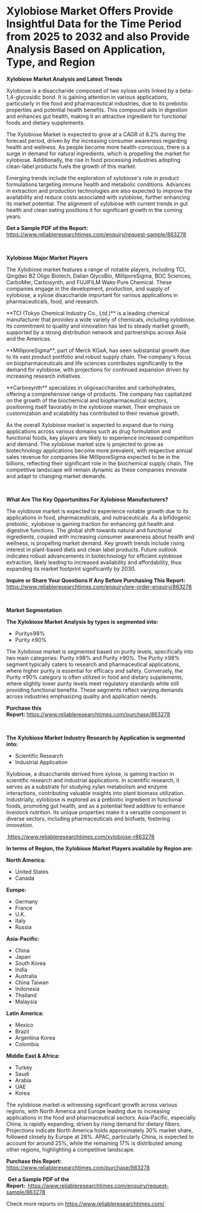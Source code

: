 <p><h1>Xylobiose Market Offers Provide Insightful Data for the Time Period from 2025 to 2032 and also Provide Analysis Based on Application, Type, and Region</h1></p><p><strong>Xylobiose Market Analysis and Latest Trends</strong></p>
<p><p>Xylobiose is a disaccharide composed of two xylose units linked by a beta-1,4-glycosidic bond. It is gaining attention in various applications, particularly in the food and pharmaceutical industries, due to its prebiotic properties and potential health benefits. This compound aids in digestion and enhances gut health, making it an attractive ingredient for functional foods and dietary supplements.</p><p>The Xylobiose Market is expected to grow at a CAGR of 8.2% during the forecast period, driven by the increasing consumer awareness regarding health and wellness. As people become more health-conscious, there is a surge in demand for natural ingredients, which is propelling the market for xylobiose. Additionally, the rise in food processing industries adopting clean-label products fuels the growth of this market.</p><p>Emerging trends include the exploration of xylobiose's role in product formulations targeting immune health and metabolic conditions. Advances in extraction and production technologies are also expected to improve the availability and reduce costs associated with xylobiose, further enhancing its market potential. The alignment of xylobiose with current trends in gut health and clean eating positions it for significant growth in the coming years.</p></p>
<p><strong>Get a Sample PDF of the Report:&nbsp;</strong> <a href="https://www.reliableresearchtimes.com/enquiry/request-sample/863278?utm_campaign=3056&utm_medium=2&utm_source=Github&utm_content=ia&utm_term=31032025&utm_id=xylobiose">https://www.reliableresearchtimes.com/enquiry/request-sample/863278</a></p>
<p>&nbsp;</p>
<p><strong>Xylobiose Major Market Players</strong></p>
<p><p>The Xylobiose market features a range of notable players, including TCI, Qingdao BZ Oligo Biotech, Dalian GlycoBio, MilliporeSigma, BOC Sciences, CarboMer, Carbosynth, and FUJIFILM Wako Pure Chemical. These companies engage in the development, production, and supply of xylobiose, a xylose disaccharide important for various applications in pharmaceuticals, food, and research.</p><p>**TCI (Tokyo Chemical Industry Co., Ltd.)** is a leading chemical manufacturer that provides a wide variety of chemicals, including xylobiose. Its commitment to quality and innovation has led to steady market growth, supported by a strong distribution network and partnerships across Asia and the Americas.</p><p>**MilliporeSigma**, part of Merck KGaA, has seen substantial growth due to its vast product portfolio and robust supply chain. The company's focus on biopharmaceuticals and life sciences contributes significantly to the demand for xylobiose, with projections for continued expansion driven by increasing research initiatives.</p><p>**Carbosynth** specializes in oligosaccharides and carbohydrates, offering a comprehensive range of products. The company has capitalized on the growth of the biochemical and biopharmaceutical sectors, positioning itself favorably in the xylobiose market. Their emphasis on customization and scalability has contributed to their revenue growth.</p><p>As the overall Xylobiose market is expected to expand due to rising applications across various domains such as drug formulation and functional foods, key players are likely to experience increased competition and demand. The xylobiose market size is projected to grow as biotechnology applications become more prevalent, with respective annual sales revenue for companies like MilliporeSigma expected to be in the billions, reflecting their significant role in the biochemical supply chain. The competitive landscape will remain dynamic as these companies innovate and adapt to changing market demands.</p></p>
<p>&nbsp;</p>
<p><strong>What Are The Key Opportunities For Xylobiose Manufacturers?</strong></p>
<p><p>The xylobiose market is expected to experience notable growth due to its applications in food, pharmaceuticals, and nutraceuticals. As a bifidogenic prebiotic, xylobiose is gaining traction for enhancing gut health and digestive functions. The global shift towards natural and functional ingredients, coupled with increasing consumer awareness about health and wellness, is propelling market demand. Key growth trends include rising interest in plant-based diets and clean label products. Future outlook indicates robust advancements in biotechnology for efficient xylobiose extraction, likely leading to increased availability and affordability, thus expanding its market footprint significantly by 2030.</p></p>
<p><strong>Inquire or Share Your Questions If Any Before Purchasing This Report:</strong> <a href="https://www.reliableresearchtimes.com/enquiry/pre-order-enquiry/863278?utm_campaign=3056&utm_medium=2&utm_source=Github&utm_content=ia&utm_term=31032025&utm_id=xylobiose">https://www.reliableresearchtimes.com/enquiry/pre-order-enquiry/863278</a></p>
<p>&nbsp;</p>
<p><strong>Market Segmentation</strong></p>
<p><strong>The Xylobiose Market Analysis by types is segmented into:</strong></p>
<p><ul><li>Purity≥98%</li><li>Purity ≥90%</li></ul></p>
<p><p>The Xylobiose market is segmented based on purity levels, specifically into two main categories: Purity ≥98% and Purity ≥90%. The Purity ≥98% segment typically caters to research and pharmaceutical applications, where higher purity is essential for efficacy and safety. Conversely, the Purity ≥90% category is often utilized in food and dietary supplements, where slightly lower purity levels meet regulatory standards while still providing functional benefits. These segments reflect varying demands across industries emphasizing quality and application needs.</p></p>
<p><strong>Purchase this Report:&nbsp;</strong><a href="https://www.reliableresearchtimes.com/purchase/863278?utm_campaign=3056&utm_medium=2&utm_source=Github&utm_content=ia&utm_term=31032025&utm_id=xylobiose">https://www.reliableresearchtimes.com/purchase/863278</a></p>
<p>&nbsp;</p>
<p><strong>The Xylobiose Market Industry Research by Application is segmented into:</strong></p>
<p><ul><li>Scientific Research</li><li>Industrial Application</li></ul></p>
<p><p>Xylobiose, a disaccharide derived from xylose, is gaining traction in scientific research and industrial applications. In scientific research, it serves as a substrate for studying xylan metabolism and enzyme interactions, contributing valuable insights into plant biomass utilization. Industrially, xylobiose is explored as a prebiotic ingredient in functional foods, promoting gut health, and as a potential feed additive to enhance livestock nutrition. Its unique properties make it a versatile component in diverse sectors, including pharmaceuticals and biofuels, fostering innovation.</p></p>
<p><a href="https://www.reliableresearchtimes.com/xylobiose-r863278?utm_campaign=3056&utm_medium=2&utm_source=Github&utm_content=ia&utm_term=31032025&utm_id=xylobiose">&nbsp;https://www.reliableresearchtimes.com/xylobiose-r863278</a></p>
<p><strong>In terms of Region, the Xylobiose Market Players available by Region are:</strong></p>
<p>
    <p> <strong> North America: </strong>
        <ul>
            <li>United States</li>
            <li>Canada</li>
        </ul>
        </p> 
    <p> <strong> Europe: </strong>
        <ul>
            <li>Germany</li>
            <li>France</li>
            <li>U.K.</li>
            <li>Italy</li>
            <li>Russia</li>
        </ul>
        </p> 
    <p> <strong> Asia-Pacific: </strong>
        <ul>
            <li>China</li>
            <li>Japan</li>
            <li>South Korea</li>
            <li>India</li>
            <li>Australia</li>
            <li>China Taiwan</li>
            <li>Indonesia</li>
            <li>Thailand</li>
            <li>Malaysia</li>
        </ul>
        </p> 
    <p> <strong> Latin America: </strong>
        <ul>
            <li>Mexico</li>
            <li>Brazil</li>
            <li>Argentina Korea</li>
            <li>Colombia</li>
        </ul>
        </p> 
    <p> <strong> Middle East & Africa: </strong>
        <ul>
            <li>Turkey</li>
            <li>Saudi</li>
            <li>Arabia</li>
            <li>UAE</li>
            <li>Korea</li>
        </ul>
    </p>
    </p>
<p><p>The xylobiose market is witnessing significant growth across various regions, with North America and Europe leading due to increasing applications in the food and pharmaceutical sectors. Asia-Pacific, especially China, is rapidly expanding, driven by rising demand for dietary fibers. Projections indicate North America holds approximately 30% market share, followed closely by Europe at 28%. APAC, particularly China, is expected to account for around 25%, while the remaining 17% is distributed among other regions, highlighting a competitive landscape.</p></p>
<p><strong>Purchase this Report: </strong><a href="https://www.reliableresearchtimes.com/purchase/863278?utm_campaign=3056&utm_medium=2&utm_source=Github&utm_content=ia&utm_term=31032025&utm_id=xylobiose">https://www.reliableresearchtimes.com/purchase/863278</a></p>
<p>&nbsp;<strong>Get a Sample PDF of the Report:&nbsp;&nbsp;</strong><a href="https://www.reliableresearchtimes.com/enquiry/request-sample/863278?utm_campaign=3056&utm_medium=2&utm_source=Github&utm_content=ia&utm_term=31032025&utm_id=xylobiose">https://www.reliableresearchtimes.com/enquiry/request-sample/863278</a></p>
<p><strong></strong></p>
<p>Check more reports on <a href="https://www.reliableresearchtimes.com/?utm_campaign=3056&utm_medium=2&utm_source=Github&utm_content=ia&utm_term=31032025&utm_id=xylobiose">https://www.reliableresearchtimes.com/</a></p>